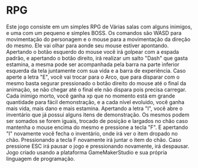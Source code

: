 # RPG
Este jogo consiste em um simples RPG de Várias salas com alguns inimigos, e uma com um pequeno e simples BOSS.
Os comandos são WASD para movimentação do personagem e o mouse para a movimentação da direção do mesmo. Ele vai olhar para aonde seu mouse estiver apontando.
Apertando o botão esquerdo do mouse você irá golpear com a espada padrão, e apertando o botão direito, irá realizar um salto "Dash" que gasta estamina, a mesma pode ser acompanhada pela barra na parte inferior esquerda da tela juntamente com sua vida e a barra de experiência.
Caso aperte a letra "E", você vai trocar para o Arco, que para disparar com o mesmo basta segurar pressionado o botão direito do mouse até o final da animação, se não chegar até o final ele não dispara pois precisa carregar.
Cada inimigo morto, você ganha xp que no momento está em grande quantidade para fácil demonstração, e a cada nível evoluido, você ganha mais vida, mais dano e mais estamina.
Apertando a letra "I", você abre o inventário que já possui alguns itens de demonstração. Os mesmos podem ser somados se forem iguais, trocado de posição e largados no chão caso mantenha o mouse encima do mesmo e pressione a tecla "F". E apertando "I" novamente você fecha o inventário, onde irá ver o item dropado no chão. Pressionando a tecla F novamente irá juntar o item do chão.
Caso pressione ESC irá pausar o jogo e pressionando novamente, irá despausar.
Jogo criado usando a plataforma GameMakerStudio e sua própria linguagem de programação.
